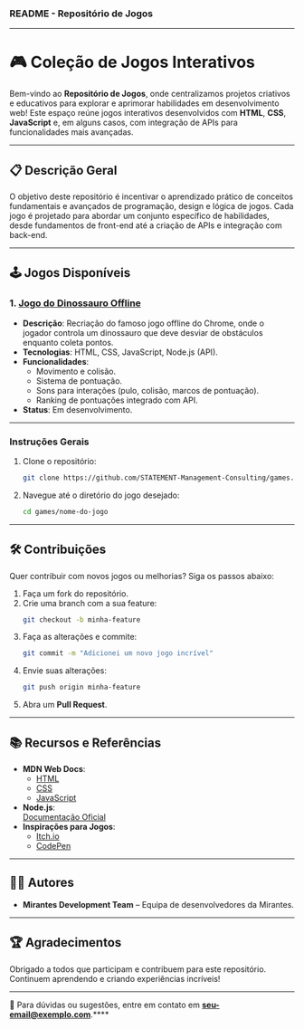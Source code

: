 ### **README - Repositório de Jogos**

---

# 🎮 **Coleção de Jogos Interativos**

Bem-vindo ao **Repositório de Jogos**, onde centralizamos projetos criativos e educativos para explorar e aprimorar habilidades em desenvolvimento web! Este espaço reúne jogos interativos desenvolvidos com **HTML**, **CSS**, **JavaScript** e, em alguns casos, com integração de APIs para funcionalidades mais avançadas.

---

## 📋 **Descrição Geral**

O objetivo deste repositório é incentivar o aprendizado prático de conceitos fundamentais e avançados de programação, design e lógica de jogos. Cada jogo é projetado para abordar um conjunto específico de habilidades, desde fundamentos de front-end até a criação de APIs e integração com back-end.

---

## 🕹️ **Jogos Disponíveis**

### 1. [**Jogo do Dinossauro Offline**](/games/dinossauro-offiline/dinossauro-offiline.md)

- **Descrição**: Recriação do famoso jogo offline do Chrome, onde o jogador controla um dinossauro que deve desviar de obstáculos enquanto coleta pontos.
- **Tecnologias**: HTML, CSS, JavaScript, Node.js (API).
- **Funcionalidades**:
  - Movimento e colisão.
  - Sistema de pontuação.
  - Sons para interações (pulo, colisão, marcos de pontuação).
  - Ranking de pontuações integrado com API.
- **Status**: Em desenvolvimento.

---

### **Instruções Gerais**

1. Clone o repositório:
   ```bash
   git clone https://github.com/STATEMENT-Management-Consulting/games.git
   ```
2. Navegue até o diretório do jogo desejado:
   ```bash
   cd games/nome-do-jogo
   ```

---

## 🛠️ **Contribuições**

Quer contribuir com novos jogos ou melhorias? Siga os passos abaixo:

1. Faça um fork do repositório.
2. Crie uma branch com a sua feature:
   ```bash
   git checkout -b minha-feature
   ```
3. Faça as alterações e commite:
   ```bash
   git commit -m "Adicionei um novo jogo incrível"
   ```
4. Envie suas alterações:
   ```bash
   git push origin minha-feature
   ```
5. Abra um **Pull Request**.

---

## 📚 **Recursos e Referências**

- **MDN Web Docs**:
  - [HTML](https://developer.mozilla.org/pt-BR/docs/Web/HTML)
  - [CSS](https://developer.mozilla.org/pt-BR/docs/Web/CSS)
  - [JavaScript](https://developer.mozilla.org/pt-BR/docs/Web/JavaScript)
- **Node.js**:  
  [Documentação Oficial](https://nodejs.org/)
- **Inspirações para Jogos**:
  - [Itch.io](https://itch.io/)
  - [CodePen](https://codepen.io/)

---

## 👨‍💻 **Autores**

- **Mirantes Development Team** – Equipa de desenvolvedores da Mirantes.

---

## 🏆 **Agradecimentos**

Obrigado a todos que participam e contribuem para este repositório. Continuem aprendendo e criando experiências incríveis!

---

📧 Para dúvidas ou sugestões, entre em contato em **seu-email@exemplo.com**.\*\*\*\*
